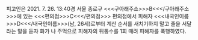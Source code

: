 피고인은 2021. 7. 26. 13:40경 서울 종로구 <<<구아래주소>>>B<<</구아래주소>>>에 있는 <<<편의점>>>C<<</편의점>>> 편의점에서 피해자 <<<내국인이름>>>D<<</내국인이름>>>(남, 26세)로부터 계산 순서를 새치기하지 말고 줄을 서달라는 말을 듣자 화가 나 주먹으로 피해자의 뒤통수를 1회 때려 피해자를 폭행하였다.